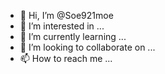 - 👋 Hi, I’m @Soe921moe
- 👀 I’m interested in ...
- 🌱 I’m currently learning ...
- 💞️ I’m looking to collaborate on ...
- 📫 How to reach me ...

<!---
Soe921moe/Soe921moe is a ✨ special ✨ repository because its `README.md` (this file) appears on your GitHub profile.
You can click the Preview link to take a look at your changes.
--->

